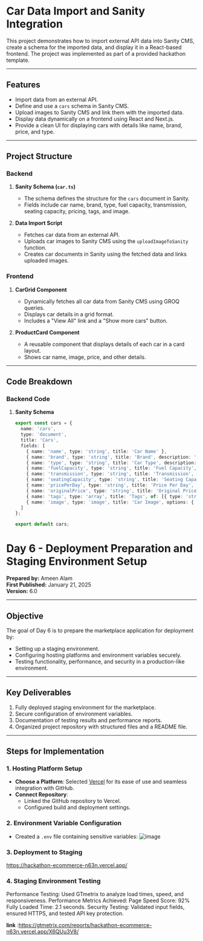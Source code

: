 # Car Data Import and Sanity Integration

This project demonstrates how to import external API data into Sanity CMS, create a schema for the imported data, and display it in a React-based frontend. The project was implemented as part of a provided hackathon template.

---

## Features
- Import data from an external API.
- Define and use a `cars` schema in Sanity CMS.
- Upload images to Sanity CMS and link them with the imported data.
- Display data dynamically on a frontend using React and Next.js.
- Provide a clean UI for displaying cars with details like name, brand, price, and type.

---

## Project Structure
### Backend
1. **Sanity Schema (`car.ts`)**
   - The schema defines the structure for the `cars` document in Sanity.
   - Fields include car name, brand, type, fuel capacity, transmission, seating capacity, pricing, tags, and image.

2. **Data Import Script**
   - Fetches car data from an external API.
   - Uploads car images to Sanity CMS using the `uploadImageToSanity` function.
   - Creates car documents in Sanity using the fetched data and links uploaded images.

### Frontend
1. **CarGrid Component**
   - Dynamically fetches all car data from Sanity CMS using GROQ queries.
   - Displays car details in a grid format.
   - Includes a "View All" link and a "Show more cars" button.

2. **ProductCard Component**
   - A reusable component that displays details of each car in a card layout.
   - Shows car name, image, price, and other details.

---

## Code Breakdown

### Backend Code
1. **Sanity Schema**
   ```typescript
   export const cars = {
     name: 'cars',
     type: 'document',
     title: 'Cars',
     fields: [
       { name: 'name', type: 'string', title: 'Car Name' },
       { name: 'brand', type: 'string', title: 'Brand', description: 'Brand of the car (e.g., Nissan, Tesla, etc.)' },
       { name: 'type', type: 'string', title: 'Car Type', description: 'Type of the car (e.g., Sport, Sedan, SUV, etc.)' },
       { name: 'fuelCapacity', type: 'string', title: 'Fuel Capacity', description: 'Fuel capacity or battery capacity (e.g., 90L, 100kWh)' },
       { name: 'transmission', type: 'string', title: 'Transmission', description: 'Type of transmission (e.g., Manual, Automatic)' },
       { name: 'seatingCapacity', type: 'string', title: 'Seating Capacity', description: 'Number of seats (e.g., 2 People, 4 seats)' },
       { name: 'pricePerDay', type: 'string', title: 'Price Per Day', description: 'Rental price per day' },
       { name: 'originalPrice', type: 'string', title: 'Original Price', description: 'Original price before discount (if applicable)' },
       { name: 'tags', type: 'array', title: 'Tags', of: [{ type: 'string' }], options: { layout: 'tags' } },
       { name: 'image', type: 'image', title: 'Car Image', options: { hotspot: true } }
     ]
   };

   export default cars;


# Day 6 - Deployment Preparation and Staging Environment Setup

**Prepared by:** Ameen Alam  
**First Published:** January 21, 2025  
**Version:** 6.0  

---

## **Objective**
The goal of Day 6 is to prepare the marketplace application for deployment by:
- Setting up a staging environment.
- Configuring hosting platforms and environment variables securely.
- Testing functionality, performance, and security in a production-like environment.

---

## **Key Deliverables**
1. Fully deployed staging environment for the marketplace.
2. Secure configuration of environment variables.
3. Documentation of testing results and performance reports.
4. Organized project repository with structured files and a README file.

---

## **Steps for Implementation**

### 1. **Hosting Platform Setup**
- **Choose a Platform**: Selected [Vercel](https://vercel.com) for its ease of use and seamless integration with GitHub.
- **Connect Repository**: 
  - Linked the GitHub repository to Vercel.
  - Configured build and deployment settings.

### 2. **Environment Variable Configuration**
- Created a `.env` file containing sensitive variables:
![image](https://github.com/user-attachments/assets/a892e055-1efc-4b71-a902-695dfc79fd45)

### 3. **Deployment to Staging**
https://hackathon-ecommerce-n63n.vercel.app/

### 4. **Staging Environment Testing**
Performance Testing: Used GTmetrix to analyze load times, speed, and responsiveness.
Performance Metrics Achieved:
Page Speed Score: 92%
Fully Loaded Time: 2.1 seconds.
Security Testing: Validated input fields, ensured HTTPS, and tested API key protection.

**link** :https://gtmetrix.com/reports/hackathon-ecommerce-n63n.vercel.app/X6QUu3V8/






